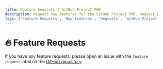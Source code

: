 ```yaml
---
title: Feature Requests | GitHub Project PHP
description: Request new features for the GitHub Project PHP. Request new features for the GitHub Project PHP. Get the list of all feature requests available in the GitHub Project PHP.
tags: ['Feature Requests', 'New features', 'Requests', 'GitHub Project PHP Feature', 'Support', 'features']
---
```


<head>
  <meta name="robots" content="index,follow" />
  <meta name="author" content="CSlant" />
  <meta name="generator" content="Docusaurus" />
  <meta name="theme-color" content="#2e8555" />
  
  <link rel="canonical" href="https://docs.cslant.com/github-project-php/support/feature-requests" />
  
  <meta property="og:title" content="Feature Requests | GitHub Project PHP" />
  <meta property="og:description" content="Request new features for the GitHub Project PHP. Request new features for the GitHub Project PHP. Get the list of all feature requests available in the GitHu..." />
  <meta property="og:type" content="article" />
  <meta property="og:url" content="https://docs.cslant.com/github-project-php/support/feature-requests" />
  <meta property="og:site_name" content="GitHub Project PHP Documentation" />
  <meta property="og:locale" content="en_US" />
  
  <meta name="twitter:card" content="summary_large_image" />
  <meta name="twitter:title" content="Feature Requests | GitHub Project PHP" />
  <meta name="twitter:description" content="Request new features for the GitHub Project PHP. Request new features for the GitHub Project PHP. Get the list of all feature requests available in the GitHu..." />
  <meta name="twitter:creator" content="@cslantofficial" />
  <meta name="twitter:site" content="@cslantofficial" />
  
  <meta name="format-detection" content="telephone=no" />
  <meta name="mobile-web-app-capable" content="yes" />
  <meta name="apple-mobile-web-app-capable" content="yes" />
  <meta name="apple-mobile-web-app-status-bar-style" content="default" />
  
  <meta property="article:published_time" content="2025-07-21T00:00:00Z" />
  <meta property="article:modified_time" content="2025-07-21T00:00:00Z" />
  <meta property="article:author" content="CSlant" />
  <meta property="article:section" content="Documentation" />
  
  </head>

# 🔥 Feature Requests

If you have any feature requests, please open an issue with the `feature request` label on
the [GitHub repository](https://github.com/cslant/github-project-php/issues/new?assignees=&labels=&projects=&template=feature_request.md&title=).
